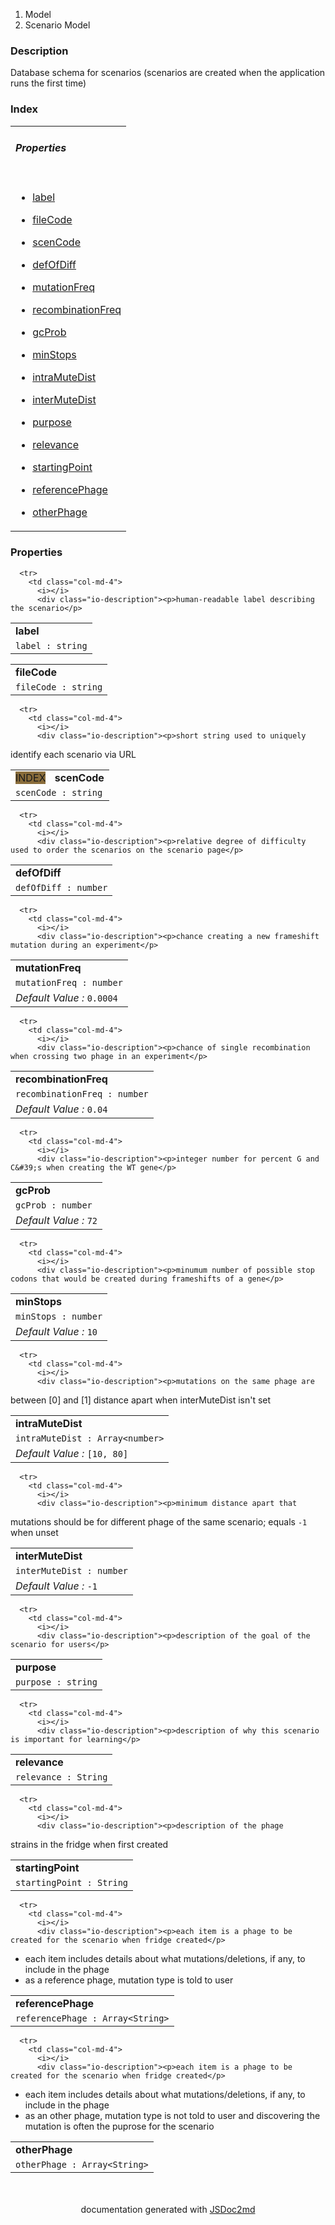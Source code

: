   <ol class="breadcrumb">
    <li>Model</li>
  <li>Scenario Model</li>
</ol>
  <p class="comment">
    <h3>Description</h3>
  </p>
  <p class="comment">
    Database schema for scenarios (scenarios are created when the application runs the first time)
  </p>
<section>
  <h3 id="index">Index</h3>
  <table class="table table-sm table-bordered index-table">
  <tbody>
    <tr>
<td class="col-md-4"><h6><b>Properties</b></h6></td>
</tr>
<tr>
<td class="col-md-4">
<ul class="index-list">
<li>

<a href="#module_Scenario Model..label">label</a>
</li>
<li>

<a href="#module_Scenario Model..fileCode">fileCode</a>
</li>
<li>

<a href="#module_Scenario Model..scenCode">scenCode</a>
</li>
<li>

<a href="#module_Scenario Model..defOfDiff">defOfDiff</a>
</li>
<li>

<a href="#module_Scenario Model..mutationFreq">mutationFreq</a>
</li>
<li>

<a href="#module_Scenario Model..recombinationFreq">recombinationFreq</a>
</li>
<li>

<a href="#module_Scenario Model..gcProb">gcProb</a>
</li>
<li>

<a href="#module_Scenario Model..minStops">minStops</a>
</li>
<li>

<a href="#module_Scenario Model..intraMuteDist">intraMuteDist</a>
</li>
<li>

<a href="#module_Scenario Model..interMuteDist">interMuteDist</a>
</li>
<li>

<a href="#module_Scenario Model..purpose">purpose</a>
</li>
<li>

<a href="#module_Scenario Model..relevance">relevance</a>
</li>
<li>

<a href="#module_Scenario Model..startingPoint">startingPoint</a>
</li>
<li>

<a href="#module_Scenario Model..referencePhage">referencePhage</a>
</li>
<li>

<a href="#module_Scenario Model..otherPhage">otherPhage</a>
</li>
</ul>
</td>
</tr>
</tbody>
  </table>
</section>
<section><h3>Properties</h3>  <table class="table table-sm table-bordered">
  <tbody>
    <tr id="label"><td class="col-md-4">
      <a name="module_Scenario Model..label"></a>
      <b>label</b>
      </td></tr>
    <tr>
      <td class="col-md-4"><code>label : string</code></td>
    </tr>

      <tr>
        <td class="col-md-4">
          <i></i>
          <div class="io-description"><p>human-readable label describing the scenario</p>
</div>
        </td>
      </tr>
  </tbody>
</table>

  <table class="table table-sm table-bordered">
  <tbody>
    <tr id="fileCode"><td class="col-md-4">
      <a name="module_Scenario Model..fileCode"></a>
      <b>fileCode</b>
      </td></tr>
    <tr>
      <td class="col-md-4"><code>fileCode : string</code></td>
    </tr>

  </tbody>
</table>

  <table class="table table-sm table-bordered">
  <tbody>
    <tr id="scenCode"><td class="col-md-4">
      <a name="module_Scenario Model..scenCode"></a>
          <span class="modifier" style="background:#8a6d3b;margin-right:10px;">INDEX</span>
      <b>scenCode</b>
      </td></tr>
    <tr>
      <td class="col-md-4"><code>scenCode : string</code></td>
    </tr>

      <tr>
        <td class="col-md-4">
          <i></i>
          <div class="io-description"><p>short string used to uniquely
identify each scenario via URL</p>
</div>
        </td>
      </tr>
  </tbody>
</table>

  <table class="table table-sm table-bordered">
  <tbody>
    <tr id="defOfDiff"><td class="col-md-4">
      <a name="module_Scenario Model..defOfDiff"></a>
      <b>defOfDiff</b>
      </td></tr>
    <tr>
      <td class="col-md-4"><code>defOfDiff : number</code></td>
    </tr>

      <tr>
        <td class="col-md-4">
          <i></i>
          <div class="io-description"><p>relative degree of difficulty used to order the scenarios on the scenario page</p>
</div>
        </td>
      </tr>
  </tbody>
</table>

  <table class="table table-sm table-bordered">
  <tbody>
    <tr id="mutationFreq"><td class="col-md-4">
      <a name="module_Scenario Model..mutationFreq"></a>
      <b>mutationFreq</b>
      </td></tr>
    <tr>
      <td class="col-md-4"><code>mutationFreq : number</code></td>
    </tr>

      <tr>
        <td class="col-md-4">
          <i></i>
          <div class="io-description"><p>chance creating a new frameshift mutation during an experiment</p>
</div>
        </td>
      </tr>
    <tr>
        <td class="col-md-4">
          <i>Default Value :</i> <code>0.0004</code>
        </td>
      </tr>

  </tbody>
</table>

  <table class="table table-sm table-bordered">
  <tbody>
    <tr id="recombinationFreq"><td class="col-md-4">
      <a name="module_Scenario Model..recombinationFreq"></a>
      <b>recombinationFreq</b>
      </td></tr>
    <tr>
      <td class="col-md-4"><code>recombinationFreq : number</code></td>
    </tr>

      <tr>
        <td class="col-md-4">
          <i></i>
          <div class="io-description"><p>chance of single recombination when crossing two phage in an experiment</p>
</div>
        </td>
      </tr>
    <tr>
        <td class="col-md-4">
          <i>Default Value :</i> <code>0.04</code>
        </td>
      </tr>

  </tbody>
</table>

  <table class="table table-sm table-bordered">
  <tbody>
    <tr id="gcProb"><td class="col-md-4">
      <a name="module_Scenario Model..gcProb"></a>
      <b>gcProb</b>
      </td></tr>
    <tr>
      <td class="col-md-4"><code>gcProb : number</code></td>
    </tr>

      <tr>
        <td class="col-md-4">
          <i></i>
          <div class="io-description"><p>integer number for percent G and C&#39;s when creating the WT gene</p>
</div>
        </td>
      </tr>
    <tr>
        <td class="col-md-4">
          <i>Default Value :</i> <code>72</code>
        </td>
      </tr>

  </tbody>
</table>

  <table class="table table-sm table-bordered">
  <tbody>
    <tr id="minStops"><td class="col-md-4">
      <a name="module_Scenario Model..minStops"></a>
      <b>minStops</b>
      </td></tr>
    <tr>
      <td class="col-md-4"><code>minStops : number</code></td>
    </tr>

      <tr>
        <td class="col-md-4">
          <i></i>
          <div class="io-description"><p>minumum number of possible stop codons that would be created during frameshifts of a gene</p>
</div>
        </td>
      </tr>
    <tr>
        <td class="col-md-4">
          <i>Default Value :</i> <code>10</code>
        </td>
      </tr>

  </tbody>
</table>

  <table class="table table-sm table-bordered">
  <tbody>
    <tr id="intraMuteDist"><td class="col-md-4">
      <a name="module_Scenario Model..intraMuteDist"></a>
      <b>intraMuteDist</b>
      </td></tr>
    <tr>
      <td class="col-md-4"><code>intraMuteDist : Array&lt;number&gt;</code></td>
    </tr>

      <tr>
        <td class="col-md-4">
          <i></i>
          <div class="io-description"><p>mutations on the same phage are 
between [0] and [1] distance apart when interMuteDist isn&#39;t set</p>
</div>
        </td>
      </tr>
    <tr>
        <td class="col-md-4">
          <i>Default Value :</i> <code>[10, 80]</code>
        </td>
      </tr>

  </tbody>
</table>

  <table class="table table-sm table-bordered">
  <tbody>
    <tr id="interMuteDist"><td class="col-md-4">
      <a name="module_Scenario Model..interMuteDist"></a>
      <b>interMuteDist</b>
      </td></tr>
    <tr>
      <td class="col-md-4"><code>interMuteDist : number</code></td>
    </tr>

      <tr>
        <td class="col-md-4">
          <i></i>
          <div class="io-description"><p>minimum distance apart that
mutations should be for different phage of the same scenario; equals <code>-1</code> when unset</p>
</div>
        </td>
      </tr>
    <tr>
        <td class="col-md-4">
          <i>Default Value :</i> <code>-1</code>
        </td>
      </tr>

  </tbody>
</table>

  <table class="table table-sm table-bordered">
  <tbody>
    <tr id="purpose"><td class="col-md-4">
      <a name="module_Scenario Model..purpose"></a>
      <b>purpose</b>
      </td></tr>
    <tr>
      <td class="col-md-4"><code>purpose : string</code></td>
    </tr>

      <tr>
        <td class="col-md-4">
          <i></i>
          <div class="io-description"><p>description of the goal of the scenario for users</p>
</div>
        </td>
      </tr>
  </tbody>
</table>

  <table class="table table-sm table-bordered">
  <tbody>
    <tr id="relevance"><td class="col-md-4">
      <a name="module_Scenario Model..relevance"></a>
      <b>relevance</b>
      </td></tr>
    <tr>
      <td class="col-md-4"><code>relevance : String</code></td>
    </tr>

      <tr>
        <td class="col-md-4">
          <i></i>
          <div class="io-description"><p>description of why this scenario is important for learning</p>
</div>
        </td>
      </tr>
  </tbody>
</table>

  <table class="table table-sm table-bordered">
  <tbody>
    <tr id="startingPoint"><td class="col-md-4">
      <a name="module_Scenario Model..startingPoint"></a>
      <b>startingPoint</b>
      </td></tr>
    <tr>
      <td class="col-md-4"><code>startingPoint : String</code></td>
    </tr>

      <tr>
        <td class="col-md-4">
          <i></i>
          <div class="io-description"><p>description of the phage
strains in the fridge when first created</p>
</div>
        </td>
      </tr>
  </tbody>
</table>

  <table class="table table-sm table-bordered">
  <tbody>
    <tr id="referencePhage"><td class="col-md-4">
      <a name="module_Scenario Model..referencePhage"></a>
      <b>referencePhage</b>
      </td></tr>
    <tr>
      <td class="col-md-4"><code>referencePhage : Array&lt;String&gt;</code></td>
    </tr>

      <tr>
        <td class="col-md-4">
          <i></i>
          <div class="io-description"><p>each item is a phage to be created for the scenario when fridge created</p>
<ul>
<li>each item includes details about what mutations/deletions, if any, to include in the phage</li>
<li>as a reference phage, mutation type is told to user</li>
</ul>
</div>
        </td>
      </tr>
  </tbody>
</table>

  <table class="table table-sm table-bordered">
  <tbody>
    <tr id="otherPhage"><td class="col-md-4">
      <a name="module_Scenario Model..otherPhage"></a>
      <b>otherPhage</b>
      </td></tr>
    <tr>
      <td class="col-md-4"><code>otherPhage : Array&lt;String&gt;</code></td>
    </tr>

      <tr>
        <td class="col-md-4">
          <i></i>
          <div class="io-description"><p>each item is a phage to be created for the scenario when fridge created</p>
<ul>
<li>each item includes details about what mutations/deletions, if any, to include in the phage</li>
<li>as an other phage, mutation type is not told to user and discovering the mutation is often the puprose for the scenario</li>
</ul>
</div>
        </td>
      </tr>
  </tbody>
</table>
</section>
<section style="margin-top:50px;text-align:center;">
documentation generated with <a href="https://github.com/jsdoc2md/jsdoc-to-markdown/">JSDoc2md</a>
</section>
